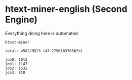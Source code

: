 # htext-miner-english (Second Engine)

Everything doing here is automated.

```
htext-miner

total: 4502/9523 (47.275018376562%)

job0: 1013
job1: 1147
job2: 1532
job3: 810
```